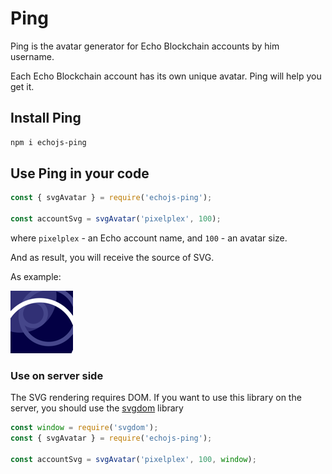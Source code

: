 # Ping

Ping is the avatar generator for Echo Blockchain accounts by him username.

Each Echo Blockchain account has its own unique avatar. Ping will help you get it.

## Install Ping

```bash
npm i echojs-ping
```

## Use Ping in your code

```javascript
const { svgAvatar } = require('echojs-ping');

const accountSvg = svgAvatar('pixelplex', 100);
```

where `pixelplex` - an Echo account name, and `100` - an avatar size.

And as result, you will receive the source of SVG.

As example:

![PixelPlex avata](.assets/pixelplex-avatar.png)

### Use on server side

The SVG rendering requires DOM. If you want to use this library on the server, you should use the
[svgdom](https://www.npmjs.com/package/svgdom) library

```javascript
const window = require('svgdom');
const { svgAvatar } = require('echojs-ping');

const accountSvg = svgAvatar('pixelplex', 100, window);
```
